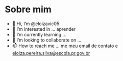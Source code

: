 #  Sobre mim



- 👋 Hi, I’m @eloizavic05
- 👀 I’m interested in ...
aprender
- 🌱 I’m currently learning ...
- 💞️ I’m looking to collaborate on ...
- 📫 How to reach me ... me
meu email de contato e eloiza.pereira.silva@escola.pr.gov.br


